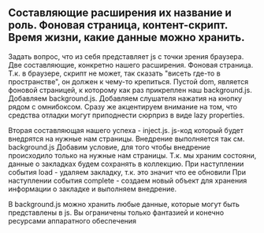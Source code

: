 ## Составляющие расширения их название и роль. Фоновая страница, контент-скрипт. Время жизни, какие данные можно хранить.

Задать вопрос, что из себя представляет js с точки зрения браузера.
Две составляющие, конкретно нашего расширения.
Фоновая страница.
Т.к. в браузере, скрипт не может, так сказать "висеть где-то в пространстве", он должен к чему-то крепиться. Пустой dom, является фоновой страницей, к которому как раз прикреплен наш background.js.
Добавляем background.js.
Добавляем слушателя нажатия на кнопку рядом с омнибоксом.
Сразу же акцентируем внимание на том, что средства отладки могут приподнести сюрприз в виде lazy properties.

Вторая составляющая нашего успеха - inject.js. js-код который будет внедрятся на нужные нам страницы.
Внедрение выполняется так см. background.js
Добавим условие, для того чтобы внедрение происходило только на нужные нам страницы.
Т.к. мы храним состояни, данные о закладках будем сохранять в коллекцию.
При наступлении события load - удаляем закладку, т.к. это значит что ее обновили
При наступлении события complete - создаем новый объект для хранения информации о закладке и выполняем внедрение.

В background.js можно хранить любые данные, которые могут быть представлены в js. Вы ограничены только фантазией и конечно ресурсами аппаратного обеспечения

